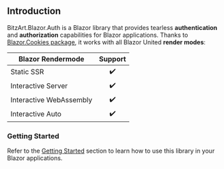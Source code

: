 ## Introduction

BitzArt.Blazor.Auth is a Blazor library that provides tearless **authentication** and **authorization** capabilities for Blazor applications. Thanks to [Blazor.Cookies package](https://github.com/BitzArt/Blazor.Cookies), it works with all Blazor United  **render modes**:

| Blazor Rendermode       | Support |
|-------------------------|:-------:|
| Static SSR              | ✔️     |
| Interactive Server      | ✔️     |
| Interactive WebAssembly | ✔️     |
| Interactive Auto        | ✔️     |

### Getting Started

Refer to the [Getting Started](02.getting-started.md) section to learn how to use this library in your Blazor applications.